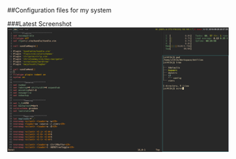 ##Configuration files for my system  
  
###Latest Screenshot 
![Screenshot](https://github.com/st4t1k/dotfiles/blob/master/screenshots/2016-08-29-205726_1366x768_scrot.png)
